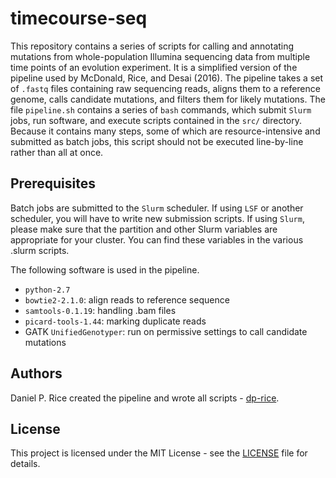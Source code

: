 # timecourse-seq

This repository contains a series of scripts for calling and annotating mutations from whole-population Illumina sequencing data from multiple time points of an evolution experiment. It is a simplified version of the pipeline used by McDonald, Rice, and Desai (2016). The pipeline takes a set of `.fastq` files containing raw sequencing reads, aligns them to a reference genome, calls candidate mutations, and filters them for likely mutations. The file `pipeline.sh` contains a series of `bash` commands, which submit `Slurm` jobs, run software, and execute scripts contained in the `src/` directory. Because it contains many steps, some of which are resource-intensive and submitted as batch jobs, this script should not be executed line-by-line rather than all at once.

## Prerequisites
Batch jobs are submitted to the `Slurm` scheduler. If using `LSF` or another scheduler, you will have to write new submission scripts. If using `Slurm`, please make sure that the partition and other Slurm variables are appropriate for your cluster. You can find these variables in the various .slurm scripts.

The following software is used in the pipeline.
- `python-2.7`
- `bowtie2-2.1.0`: align reads to reference sequence
- `samtools-0.1.19`: handling .bam files
- `picard-tools-1.44`: marking duplicate reads
- GATK `UnifiedGenotyper`: run on permissive settings to call candidate mutations

## Authors
Daniel P. Rice created the pipeline and wrote all scripts - [dp-rice](https://github.com/dp-rice).

## License
This project is licensed under the MIT License - see the [LICENSE](LICENSE) file for details.
